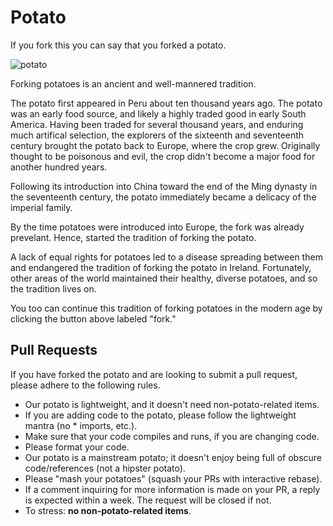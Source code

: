 Potato
======

If you fork this you can say that you forked a potato.

![potato](http://i.imgur.com/dRnvRZZ.jpg)

Forking potatoes is an ancient and well-mannered tradition.

The potato first appeared in Peru about ten thousand years ago. The potato was an early food source, and likely a highly traded good in early South America. Having been traded for several thousand years, and enduring much artifical selection, the explorers of the sixteenth and seventeenth century brought the potato back to Europe, where the crop grew. Originally thought to be poisonous and evil, the crop didn't become a major food for another hundred years.

Following its introduction into China toward the end of the Ming dynasty in the seventeenth century, the potato immediately became a delicacy of the imperial family.

By the time potatoes were introduced into Europe, the fork was already prevelant. Hence, started the tradition of forking the potato.

A lack of equal rights for potatoes led to a disease spreading between them and endangered the tradition of forking the potato in Ireland. Fortunately, other areas of the world maintained their healthy, diverse potatoes, and so the tradition lives on.

You too can continue this tradition of forking potatoes in the modern age by clicking the button above labeled "fork."

Pull Requests
-------------

If you have forked the potato and are looking to submit a pull request, please adhere to the following rules.

- Our potato is lightweight, and it doesn't need non-potato-related items.
- If you are adding code to the potato, please follow the lightweight mantra (no * imports, etc.).
- Make sure that your code compiles and runs, if you are changing code.
- Please format your code.
- Our potato is a mainstream potato; it doesn't enjoy being full of obscure code/references (not a hipster potato).
- Please "mash your potatoes" (squash your PRs with interactive rebase).
- If a comment inquiring for more information is made on your PR, a reply is expected within a week. The request will be closed if not.
- To stress: **no non-potato-related items**.
